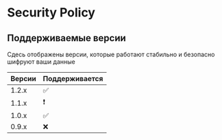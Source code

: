 # Security Policy

## Поддерживаемые версии

Сдесь отображены версии, которые работают стабильно и безопасно шифруют ваши данные

| Версии | Поддерживается          |
| ------- | ------------------ |
| 1.2.x   | :white_check_mark: |
| 1.1.x   | ❗|
| 1.0.x   | :white_check_mark: |
| 0.9.x   | :x:                |

